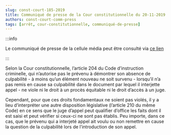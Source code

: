 ```yaml
---   
slug: const-court-185-2019
title: Communiqué de presse de la Cour constitutionnelle du 20-11-2019
authors: const-court-comm-press
tags: [arrêt, cour-constitutionnelle, communiqué-de-presse]
---
```


:::info

Le communiqué de presse de la cellule média peut être consulté via [ce lien](https://www.const-court.be/public/f/2019/2019-185f-info.pdf) 

:::

Selon la Cour constitutionnelle, l’article 204 du Code d’instruction criminelle, qui n’autorise pas le prévenu à démontrer son absence de culpabilité - à moins qu’un élément nouveau ne soit survenu - lorsqu’il n’a pas remis en cause sa culpabilité dans le document par lequel il interjette appel - ne viole ni le droit à un procès équitable ni le droit d’accès à un juge.Cependant, pour que ces droits fondamentaux ne soient pas violés, il y a lieu d’interpréter une autre disposition législative (l’article 210 du même Code) en ce sens que le juge d’appel peut qualifier d’office les faits dont il est saisi et peut vérifier si ceux-ci ne sont pas établis. Peu importe, dans ce cas, que le prévenu qui a interjeté appel ait voulu ou non remettre en cause la question de la culpabilité lors de l’introduction de son appel.
